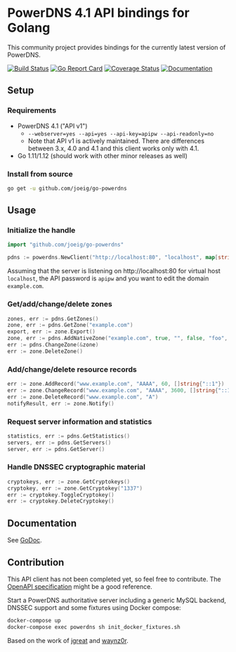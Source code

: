 # PowerDNS 4.1 API bindings for Golang

This community project provides bindings for the currently latest version of PowerDNS.

[![Build Status](https://travis-ci.org/joeig/go-powerdns.svg?branch=master)](https://travis-ci.org/joeig/go-powerdns)
[![Go Report Card](https://goreportcard.com/badge/github.com/joeig/go-powerdns)](https://goreportcard.com/report/github.com/joeig/go-powerdns)
[![Coverage Status](https://coveralls.io/repos/github/joeig/go-powerdns/badge.svg?branch=master)](https://coveralls.io/github/joeig/go-powerdns?branch=master)
[![Documentation](https://godoc.org/github.com/joeig/go-powerdns?status.svg)](https://godoc.org/github.com/joeig/go-powerdns)

## Setup

### Requirements

- PowerDNS 4.1 ("API v1")
  - `--webserver=yes --api=yes --api-key=apipw --api-readonly=no`
  - Note that API v1 is actively maintained. There are differences between 3.x, 4.0 and 4.1 and this client works only with 4.1.
- Go 1.11/1.12 (should work with other minor releases as well)

### Install from source

```bash
go get -u github.com/joeig/go-powerdns
```

## Usage

### Initialize the handle

```go
import "github.com/joeig/go-powerdns"

pdns := powerdns.NewClient("http://localhost:80", "localhost", map[string]string{"X-API-Key": "apipw"}, nil)
```

Assuming that the server is listening on http://localhost:80 for virtual host `localhost`, the API password is `apipw` and you want to edit the domain `example.com`.

### Get/add/change/delete zones

```go
zones, err := pdns.GetZones()
zone, err := pdns.GetZone("example.com")
export, err := zone.Export()
zone, err := pdns.AddNativeZone("example.com", true, "", false, "foo", "foo", true, []string{"ns.foo.tld."})
err := pdns.ChangeZone(&zone)
err := zone.DeleteZone()
```

### Add/change/delete resource records

```go
err := zone.AddRecord("www.example.com", "AAAA", 60, []string{"::1"})
err := zone.ChangeRecord("www.example.com", "AAAA", 3600, []string{"::1"})
err := zone.DeleteRecord("www.example.com", "A")
notifyResult, err := zone.Notify()
```

### Request server information and statistics

```go
statistics, err := pdns.GetStatistics()
servers, err := pdns.GetServers()
server, err := pdns.GetServer()
```

### Handle DNSSEC cryptographic material

```go
cryptokeys, err := zone.GetCryptokeys()
cryptokey, err := zone.GetCryptokey("1337")
err := cryptokey.ToggleCryptokey()
err := cryptokey.DeleteCryptokey()
```

## Documentation

See [GoDoc](https://godoc.org/github.com/joeig/go-powerdns).

## Contribution

This API client has not been completed yet, so feel free to contribute. The [OpenAPI specification](https://github.com/PowerDNS/pdns/blob/master/docs/http-api/swagger/authoritative-api-swagger.yaml) might be a good reference.

Start a PowerDNS authoritative server including a generic MySQL backend, DNSSEC support and some fixtures using Docker compose:

```bash
docker-compose up
docker-compose exec powerdns sh init_docker_fixtures.sh
```

Based on the work of [jgreat](https://github.com/jgreat/powerdns) and [waynz0r](https://github.com/waynz0r/go-powerdns).

